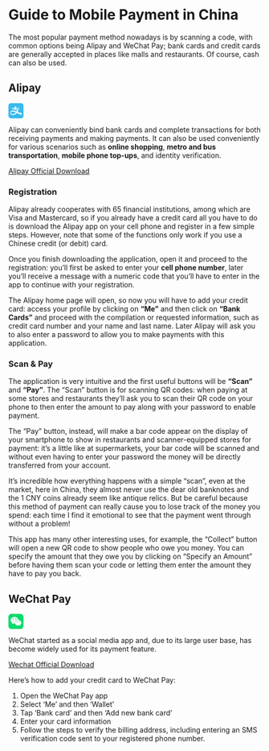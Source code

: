 # Guide to Mobile Payment in China

The most popular payment method nowadays is by scanning a code, with common options being Alipay and WeChat Pay; bank cards and credit cards are generally accepted in places like malls and restaurants. Of course, cash can also be used.

## Alipay

<svg viewBox="0 0 1024 1024" version="1.1" xmlns="http://www.w3.org/2000/svg" width="30" height="30"><path d="M186.182 0h651.636Q1024 0 1024 186.182v651.636Q1024 1024 837.818 1024H186.182Q0 1024 0 837.818V186.182Q0 0 186.182 0z" fill="#37BAED"></path><path d="M901.818 670.487c-32.116-9.542-227.607-69.818-273.454-85.41a645.818 645.818 0 0 0 69.818-173.15H525.964v-57.716h211.083v-35.375h-210.85v-96.349h-81.222a15.593 15.593 0 0 0-16.291 13.033v83.316H230.633v35.375h198.05v57.716H265.776v32.117H593.92a576 576 0 0 1-46.545 113.57 778.473 778.473 0 0 0-206.43-49.338c-172.218-16.058-211.781 77.499-218.065 134.517-9.31 86.807 69.818 158.022 186.182 158.022s194.327-53.295 268.334-141.731c94.953 44.683 323.491 142.429 323.491 142.429z m-606.254 74.24c-123.579 0-143.128-77.032-136.611-109.149s42.356-73.774 111.01-73.774a520.378 520.378 0 0 1 234.124 60.741c-59.345 77.499-131.723 122.182-208.523 122.182z m0 0" fill="#FFFFFF"></path></svg>

Alipay can conveniently bind bank cards and complete transactions for both receiving payments and making payments. It can also be used conveniently for various scenarios such as **online shopping**, **metro  and bus transportation**, **mobile phone top-ups**, and identity verification.

[Alipay Official Download](https://render.alipay.com/p/s/download)

### Registration

Alipay already cooperates with 65 financial institutions, among which are Visa and Mastercard, so if you already have a credit card all you have to do is download the Alipay app on your cell phone and register in a few simple steps. However, note that some of the functions only work if you use a Chinese credit (or debit) card.

Once you finish downloading the application, open it and proceed to the registration: you’ll first be asked to enter your **cell phone number**, later you’ll receive a message with a numeric code that you’ll have to enter in the app to continue with your registration.

The Alipay home page will open, so now you will have to add your credit card: access your profile by clicking on **“Me”** and then click on **“Bank Cards”** and proceed with the compilation or requested information, such as credit card number and your name and last name. Later Alipay will ask you to also enter a password to allow you to make payments with this application.

### Scan & Pay

The application is very intuitive and the first useful buttons will be **“Scan”** and **“Pay”**. The “Scan” button is for scanning QR codes: when paying at some stores and restaurants they’ll ask you to scan their QR code on your phone to then enter the amount to pay along with your password to enable payment.

The “Pay” button, instead, will make a bar code appear on the display of your smartphone to show in restaurants and scanner-equipped stores for payment: it’s a little like at supermarkets, your bar code will be scanned and without even having to enter your password the money will be directly transferred from your account.

It’s incredible how everything happens with a simple “scan”, even at the market, here in China, they almost never use the dear old banknotes and the 1 CNY coins already seem like antique relics. But be careful because this method of payment can really cause you to lose track of the money you spend: each time I find it emotional to see that the payment went through without a problem!

This app has many other interesting uses, for example, the “Collect” button will open a new QR code to show people who owe you money. You can specify the amount that they owe you by clicking on “Specify an Amount” before having them scan your code or letting them enter the amount they have to pay you back.

## WeChat Pay

<svg viewBox="0 0 1024 1024" version="1.1" xmlns="http://www.w3.org/2000/svg" width="30" height="30"><path d="M208.979592 1024h606.040816c115.461224 0 208.979592-93.518367 208.979592-208.979592V208.979592C1024 93.518367 930.481633 0 815.020408 0H208.979592C93.518367 0 0 93.518367 0 208.979592v606.040816c0 115.461224 93.518367 208.979592 208.979592 208.979592z" fill="#03DB6C"></path><path d="M308.558367 226.429388c83.382857-29.257143 175.333878-21.420408 252.656327 21.420408l-0.731429-0.313469c58.514286 30.72 100.728163 85.472653 115.461225 150.047346a265.404082 265.404082 0 0 0-197.799184 65.097143c-31.764898 28.630204-53.080816 66.873469-60.604082 108.878368-4.91102 30.406531-2.089796 61.44 8.045715 90.383673-37.929796 1.149388-75.859592-4.284082-112.117551-15.986939l-89.025306 48.169796c8.881633-26.226939 16.927347-52.349388 26.122449-78.576326a235.091592 235.091592 0 0 1-98.533878-134.478368c-12.747755-51.2-4.075102-105.430204 24.032653-149.942857 31.137959-48.901224 77.844898-85.786122 132.493061-104.698775z m217.547755 97.802449c-10.03102-7.209796-22.987755-9.195102-34.690612-5.22449a37.616327 37.616327 0 0 0-23.614694 29.152653c-2.089796 13.270204 3.030204 26.540408 13.479184 35.004082 10.762449 8.672653 25.39102 10.762449 38.138776 5.224489a37.302857 37.302857 0 0 0 22.256326-31.451428v-1.253878c0.20898-12.434286-5.642449-24.137143-15.56898-31.451428z m-217.547755-3.866123c-16.718367 6.060408-26.853878 23.092245-24.346122 40.751021a37.626776 37.626776 0 0 0 34.795102 32.287347c17.763265 1.149388 33.854694-10.34449 38.661224-27.480817 3.239184-13.583673-1.044898-27.794286-11.284898-37.198367-10.13551-9.404082-24.659592-12.643265-37.825306-8.359184z m461.740409 119.118368a201.247347 201.247347 0 0 1 93.831836 96.026122v-1.044898c19.644082 45.244082 17.972245 96.966531-4.702041 140.852245a218.770286 218.770286 0 0 1-68.440816 75.546122c6.791837 21.733878 13.583673 42.422857 20.58449 64.156735-25.286531-11.807347-47.020408-27.480816-73.142857-37.929796-42.840816 14.001633-88.398367 17.136327-132.702041 9.195102a220.891429 220.891429 0 0 1-149.733878-98.429387 160.956082 160.956082 0 0 1-20.37551-121.208164c13.061224-55.902041 50.886531-102.713469 102.71347-127.164081a255.038694 255.038694 0 0 1 231.967347 0zM561.737143 522.44898c-8.986122 12.016327-7.732245 28.943673 2.925714 39.497142a29.988571 29.988571 0 0 0 49.110204-10.448979 30.197551 30.197551 0 0 0-13.374694-37.302857 30.093061 30.093061 0 0 0-38.661224 8.254694z m168.64653-10.971429c-15.986939 0-25.077551 14.837551-28.525714 28.734694 1.358367 8.045714 4.806531 15.56898 10.24 21.733877 6.896327 6.582857 16.613878 9.508571 26.017959 7.941225 9.404082-1.671837 17.554286-7.523265 22.047347-16.091429 4.493061-9.717551 3.552653-21.106939-2.612245-29.884081a29.80049 29.80049 0 0 0-27.167347-12.434286z" fill="#FFFFFF"></path></svg>

WeChat started as a social media app and, due to its large user base, has become widely used for its payment feature.

[Wechat Official Download](https://www.wechat.com/)

Here’s how to add your credit card to WeChat Pay:

1. Open the WeChat Pay app
2. Select ‘Me’ and then ‘Wallet’
3. Tap ‘Bank card’ and then ‘Add new bank card’
4. Enter your card information
5. Follow the steps to verify the billing address, including entering an SMS verification code sent to your registered phone number.
